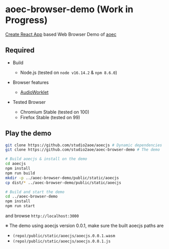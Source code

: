 # aoec-browser-demo (Work in Progress)

[Create React App](https://create-react-app.dev/) based Web Browser Demo of [aoec](https://github.com/studio2aoe/aoec)

## Required
- Build
  - Node.js (tested on `node v16.14.2` & `npm 8.6.0`)

- Browser features
  - [AudioWorklet](https://caniuse.com/?search=AudioWorklet)

- Tested Browser
  - Chromium Stable (tested on 100)
  - Firefox Stable (tested on 99)

## Play the demo

```bash
git clone https://github.com/studio2aoe/aoecjs # Dynamic dependencies
git clone https://github.com/studio2aoe/aoec-browser-demo # The demo

# Build aoecjs & install on the demo
cd aoecjs
npm install
npm run build
mkdir -p ../aoec-browser-demo/public/static/aoecjs
cp dist/* ../aoec-browser-demo/public/static/aoecjs

# Build and start the demo
cd ../aoec-browser-demo
npm install
npm run start

```

and browse `http://localhost:3000`

※ The demo using aoecjs version 0.0.1, make sure the built aoecjs paths are
  - `(repo)/public/static/aoecjs/aoecjs.0.0.1.wasm`
  - `(repo)/public/static/aoecjs/aoecjs.0.0.1.js`
